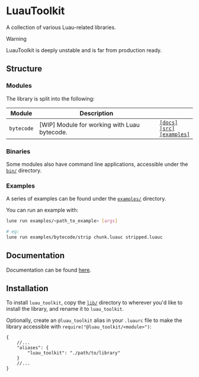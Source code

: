 # LuauToolkit

A collection of various Luau-related libraries.

> [!WARNING]
> LuauToolkit is deeply unstable and is far from production ready.

## Structure

### Modules

The library is split into the following:

| Module     | Description                                   |                                                                                                                                                                |
| ---------- | --------------------------------------------- | -------------------------------------------------------------------------------------------------------------------------------------------------------------- |
| `bytecode` | \[WIP] Module for working with Luau bytecode. | [`[docs]`](https://luau-toolkit.plainenglish.xyz/library/modules/bytecode_module.html)<br/>[`[src]`](./lib/bytecode/)<br/>[`[examples]`](./examples/bytecode/) |

<!-- Only advertise modules when they're in a 'ready' state. -->

### Binaries

Some modules also have command line applications, accessible under the
[`bin/`](./bin/) directory.

### Examples

A series of examples can be found under the [`examples/`](./examples/)
directory.

You can run an example with:

```bash
lune run examples/<path_to_example> [args]

# eg:
lune run examples/bytecode/strip chunk.luauc stripped.luauc
```

## Documentation

Documentation can be found [here](https://luau-toolkit.plainenglish.xyz/).

## Installation

To install `luau_toolkit`, copy the [`lib/`](./lib) directory to wherever you'd
like to install the library, and rename it to `luau_toolkit`.

Optionally, create an `@luau_toolkit` alias in your `.luaurc` file to make the
library accessible with `require("@luau_toolkit/<module>")`:

```jsonc
{
    //...
    "aliases": {
        "luau_toolkit": "./path/to/library"
    }
    //...
}
```
